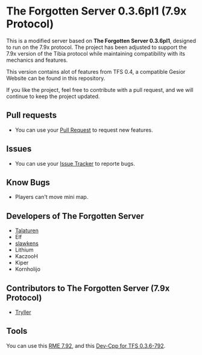 # The Forgotten Server 0.3.6pl1 (7.9x Protocol)

This is a modified server based on **The Forgotten Server 0.3.6pl1**, designed to run on the 7.9x protocol. The project has been adjusted to support the 7.9x version of the Tibia protocol while maintaining compatibility with its mechanics and features.

This version contains alot of features from TFS 0.4, a compatible Gesior Website can be found in this repository.

If you like the project, feel free to contribute with a pull request, and we will continue to keep the project updated.

## Pull requests
- You can use your [Pull Request](https://github.com/jprzimba/tfs0.3.6pl1-7.9x/pulls) to request new features.

## Issues
- You can use your [Issue Tracker](https://github.com/jprzimba/tfs0.3.6pl1-7.9x/issues) to reporte bugs.

## Know Bugs
- Players can't move mini map.

## Developers of The Forgotten Server

- [Talaturen](https://github.com/MarkSamman)
- Elf
- [slawkens](https://github.com/slawkens)
- Lithium
- KaczooH
- Kiper
- Kornholijo

## Contributors to The Forgotten Server (7.9x Protocol)
- [Tryller](https://github.com/jprzimba)

## Tools
You can use this [RME 7.92](https://www.mediafire.com/file/xugrrf36z0xynwq/RME_7.92.rar/file), and this [Dev-Cpp for TFS 0.3.6-792](https://www.mediafire.com/file/v1ebqm1k51nupkh/Dev-Cpp_for_TFS_0.3.6-792.rar/file).
